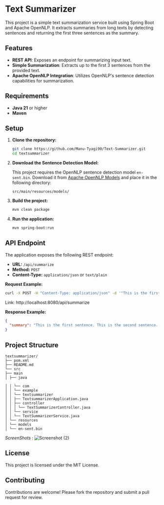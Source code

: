# Text Summarizer

This project is a simple text summarization service built using Spring Boot and Apache OpenNLP. It extracts summaries from long texts by detecting sentences and returning the first three sentences as the summary.

## Features

- **REST API**: Exposes an endpoint for summarizing input text.
- **Simple Summarization**: Extracts up to the first 3 sentences from the provided text.
- **Apache OpenNLP Integration**: Utilizes OpenNLP's sentence detection capabilities for summarization.

## Requirements

- **Java 21** or higher
- **Maven**

## Setup

1. **Clone the repository:**

   ```bash
   git clone https://github.com/Manu-Tyagi90/Text-Summarizer.git
   cd textsummarizer
   ```

2. **Download the Sentence Detection Model:**

   This project requires the OpenNLP sentence detection model `en-sent.bin`. Download it from [Apache OpenNLP Models](https://opennlp.apache.org/models.html) and place it in the following directory:

   ```
   src/main/resources/models/
   ```

3. **Build the project:**

   ```bash
   mvn clean package
   ```

4. **Run the application:**

   ```bash
   mvn spring-boot:run
   ```

## API Endpoint

The application exposes the following REST endpoint:

- **URL:** `/api/summarize`
- **Method:** `POST`
- **Content-Type:** `application/json` or `text/plain`

**Request Example:**
```bash
curl -X POST -H "Content-Type: application/json" -d '"This is the first sentence. This is the second sentence. This is the third sentence. This is an extra sentence."
``` 

Link:
http://localhost:8080/api/summarize



**Response Example:**
```json
{
  "summary": "This is the first sentence. This is the second sentence. This is the third sentence."
}
```

## Project Structure
```plaintext
textsummarizer/
├── pom.xml
├── README.md
└── src
├── main
│ ├── java

│ │ └── com
│ │ └── example
│ │ └── textsummarizer
│ │ ├── TextsummarizerApplication.java
│ │ ├── controller
│ │ │ └── TextSummarizerController.java
│ │ └── service
│ │ └── TextSummarizerService.java
│ └── resources
│ └── models
│ └── en-sent.bin
```
*ScreenShots* : 
![Screenshot (2)](https://github.com/user-attachments/assets/30b2798f-d04e-4a1f-86b1-825b8e0f511f)


## License

This project is licensed under the MIT License.

## Contributing

Contributions are welcome! Please fork the repository and submit a pull request for review.
